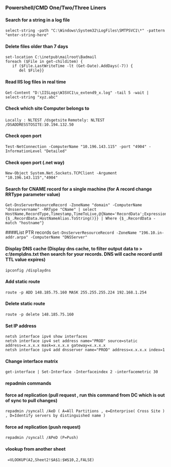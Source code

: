 ### **Powershell/CMD One/Two/Three Liners**

#### Search for a string in a log file
`select-string -path "C:\Windows\System32\LogFiles\SMTPSVC1\*" -pattern "enter-string-here"`

#### Delete files older than 7 days
```
set-location C:\inetpub\mailroot\Badmail
foreach ($File in get-childitem) {
   if ($File.LastWriteTime -lt (Get-Date).AddDays(-7)) {
      del $File}}
``` 
#### Read IIS log files in real time
`Get-Content "D:\IISLogs\W3SVC1\u_extend9_x.log" -tail 5 -wait | select-string "xyz.abc"`

#### Check which site Computer belongs to
`Locally : NLTEST /dsgetsite`
`Remotely: NLTEST /DSADDRESSTOSITE:10.194.132.50`

#### Check open port
`Test-NetConnection -ComputerName "10.196.143.115" -port "4904" -InformationLevel "Detailed"`

#### Check open port (.net way)
`New-Object System.Net.Sockets.TCPClient -Argument "10.196.143.115","4904"`

#### Search for CNAME record for a single machine (for A record change RRType parameter value)
```
Get-DnsServerResourceRecord -ZoneName "domain" -ComputerName "dnsservername" -RRType "CName" | select HostName,RecordType,Timestamp,TimeToLive,@{Name='RecordData';Expression={$_.RecordData.HostNameAlias.ToString()}} | Where {$_.RecordData -match "hostname"}
```

####List PTR records
`Get-DnsServerResourceRecord -ZoneName "196.10.in-addr.arpa" -ComputerName "DNSServer"`

#### Display DNS cache (Display dns cache, to filter output data to > c:\temp\dns.txt then search for your records. DNS will cache record until TTL value expires)
`ipconfig /displaydns` 

#### Add static route
`route -p ADD 148.185.75.160 MASK 255.255.255.224 192.168.1.254 `

#### Delete static route
`route -p delete 148.185.75.160`

#### Set IP address
```
netsh interface ipv4 show interfaces 
netsh interface ipv4 set address name="PROD" source=static address=x.x.x.x mask=x.x.x.x gateway=x.x.x.x 
netsh interface ipv4 add dnsserver name="PROD" address=x.x.x.x index=1
```
#### Change interface matrix
`get-interface | Set-Interface -Interfaceindex 2 -interfacemetric 30`

#### repadmin commands
#### force ad replication (pull request , run this command from DC which is out of sync to pull changes)
`repadmin /syncall /AeD ( A=All Partitions , e=Enterprise( Cross Site ) , D=Identify servers by distinguished name )`

#### force ad replication (push request)
`repadmin /syncall /APeD (P=Push)`

#### vlookup from another sheet
` =VLOOKUP(A2,Sheet2!$A$1:$W$10,2,FALSE)`




